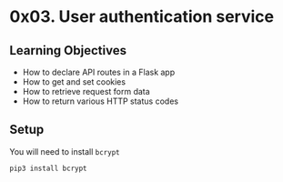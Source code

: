 # 0x03. User authentication service

## Learning Objectives

-   How to declare API routes in a Flask app
-   How to get and set cookies
-   How to retrieve request form data
-   How to return various HTTP status codes


## Setup

You will need to install  `bcrypt`

```
pip3 install bcrypt

```
